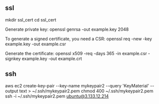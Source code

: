 ## ssl

mkdir ssl_cert
cd ssl_cert

Generate private key:
openssl genrsa -out example.key 2048

To generate a signed certificate, you need a CSR:
openssl req -new -key example.key -out example.csr

Generate the certificate:
openssl x509 -req -days 365 -in example.csr -signkey example.key -out example.crt

## ssh

aws ec2 create-key-pair --key-name mykeypair2 --query 'KeyMaterial' --output text > ~/.ssh/mykeypair2.pem
chmod 400 ~/.ssh/mykeypair2.pem
ssh -i ~/.ssh/mykeypair2.pem ubuntu@3.133.12.214